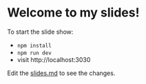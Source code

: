 # Welcome to my slides!

To start the slide show:

- `npm install`
- `npm run dev`
- visit http://localhost:3030

Edit the [slides.md](./slides.md) to see the changes.


